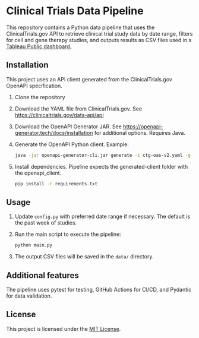 # Clinical Trials Data Pipeline

This repository contains a Python data pipeline that uses the ClinicalTrials.gov API to 
retrieve clinical trial study data by date range, filters for cell and gene therapy studies, 
and outputs results as CSV files used in a [Tableau Public dashboard.](https://public.tableau.com/app/profile/christine.stirrat/viz/ctg-cell-gene-therapy-orgs/Dashboard)

## Installation

This project uses an API client generated from the ClinicalTrials.gov OpenAPI specification.

1. Clone the repository

2. Download the YAML file from ClinicalTrials.gov. See https://clinicaltrials.gov/data-api/api

3. Download the OpenAPI Generator JAR. See https://openapi-generator.tech/docs/installation for additional options. Requires Java.

4. Generate the OpenAPI Python client. Example:
   ```bash
   java -jar openapi-generator-cli.jar generate -i ctg-oas-v2.yaml -g python -o generated-client
   ```

5. Install dependencies. Pipeline expects the generated-client folder with the openapi_client.
   ```bash
   pip install -r requirements.txt
   ```

## Usage

1. Update `config.py` with preferred date range if necessary. The default is the past week of studies.

2. Run the main script to execute the pipeline:
   ```bash
   python main.py
   ```

3. The output CSV files will be saved in the `data/` directory.

## Additional features

The pipeline uses pytest for testing, GitHub Actions for CI/CD, 
and Pydantic for data validation.

## License

This project is licensed under the [MIT License](LICENSE).

